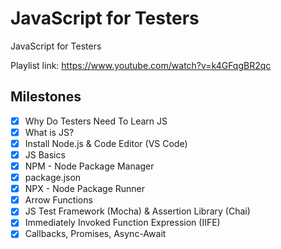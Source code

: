 # JavaScript for Testers

JavaScript for Testers

Playlist link: <https://www.youtube.com/watch?v=k4GFqgBR2qc>

## Milestones

- [x] Why Do Testers Need To Learn JS
- [x] What is JS?
- [x] Install Node.js & Code Editor (VS Code)
- [x] JS Basics
- [x] NPM - Node Package Manager
- [x] package.json
- [x] NPX - Node Package Runner
- [x] Arrow Functions
- [x] JS Test Framework (Mocha) & Assertion Library (Chai)
- [x] Immediately Invoked Function Expression (IIFE)
- [x] Callbacks, Promises, Async-Await
